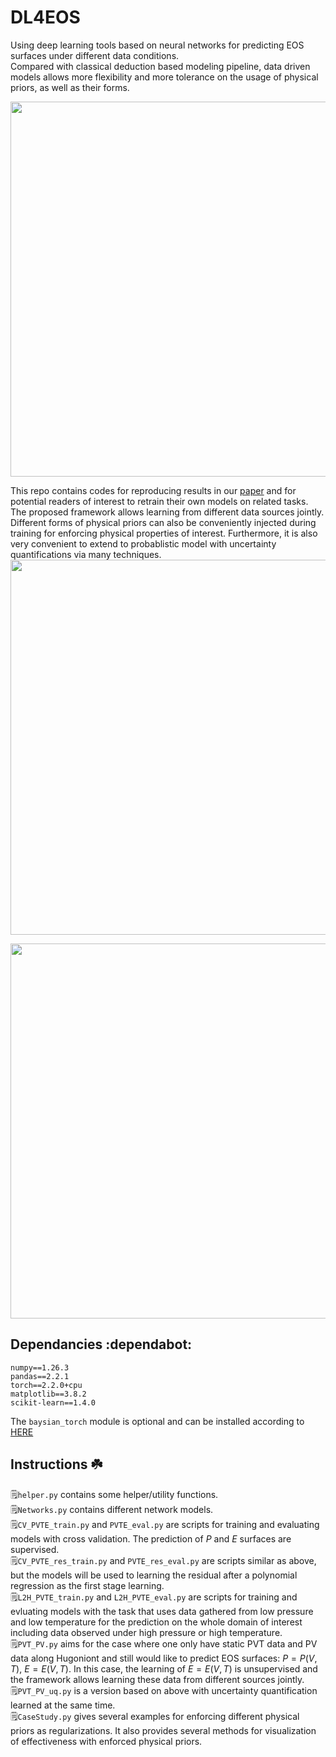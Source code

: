 # DL4EOS 
 Using deep learning tools based on neural networks for predicting EOS surfaces under different data conditions.  
 Compared with classical deduction based modeling pipeline, data driven models allows more flexibility and more tolerance on the usage of physical priors, as well as their forms. 
 
<img src="https://github.com/user-attachments/assets/d9772d22-6dfa-4a92-a926-84e0ee1e0473" width="600" />  

This repo contains codes for reproducing results in our [paper]() and for potential readers of interest to retrain their own models on related tasks. 
The proposed framework allows learning from different data sources jointly. Different forms of physical priors can also be conveniently injected during training for enforcing physical properties of interest. Furthermore, it is also very convenient to extend to probablistic model with uncertainty quantifications via many techniques.
<img src="https://github.com/user-attachments/assets/246c14c5-2264-40e4-84db-2101b0956fb6" width="600" />


<img src="https://github.com/user-attachments/assets/bda45b2f-b078-408d-bb4f-e7aac8808965" width="600" />  

 ## Dependancies :dependabot:
 ```
numpy==1.26.3
pandas==2.2.1
torch==2.2.0+cpu
matplotlib==3.8.2
scikit-learn==1.4.0
```
The `baysian_torch` module is optional and can be installed according to [HERE](https://github.com/IntelLabs/bayesian-torch)  

## Instructions ☘️  
🗒️`helper.py` contains some helper/utility functions.  
🗒️`Networks.py` contains different network models.  
🗒️`CV_PVTE_train.py` and `PVTE_eval.py` are scripts for training and evaluating models with cross validation. The prediction of $P$ and $E$ surfaces are supervised.  
🗒️`CV_PVTE_res_train.py` and `PVTE_res_eval.py` are scripts similar as above, but the models will be used to learning the residual after a polynomial regression as the first stage learning.  
🗒️`L2H_PVTE_train.py` and `L2H_PVTE_eval.py` are scripts for training and evluating models with the task that uses data gathered from low pressure and low temperature for the prediction on the whole domain of interest including data observed under high pressure or high temperature.  
🗒️`PVT_PV.py` aims for the case where one only have static PVT data and PV data along Hugoniont and still would like to predict EOS surfaces: $P = P(V,T)$, $E = E(V,T)$. In this case, the learning of $E = E(V,T)$ is unsupervised and the framework allows learning these data from different sources jointly.  
🗒️`PVT_PV_uq.py` is a version based on above with uncertainty quantification learned at the same time.  
🗒️`CaseStudy.py` gives several examples for enforcing different physical priors as regularizations. It also provides several methods for visualization of effectiveness with enforced physical priors.  
